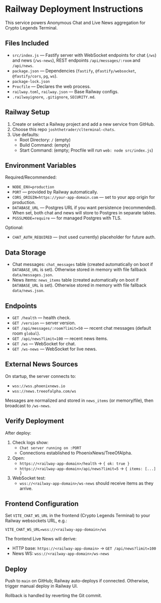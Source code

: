 # Railway Deployment Instructions

This service powers Anonymous Chat and Live News aggregation for Crypto Legends Terminal.

## Files Included

- `src/index.js` — Fastify server with WebSocket endpoints for chat (`/ws`) and news (`/ws-news`), REST endpoints `/api/messages/:room` and `/api/news`.
- `package.json` — Dependencies (`fastify`, `@fastify/websocket`, `@fastify/cors`, `pg`, `ws`).
- `package-lock.json`
- `Procfile` — Declares the web process.
- `railway.toml`, `railway.json` — Base Railway configs.
- `.railwayignore`, `.gitignore`, `SECURITY.md`.

## Railway Setup

1. Create or select a Railway project and add a new service from GitHub.
2. Choose this repo `joshthetrader/clterminal-chats`.
3. Use defaults:
   - Root Directory: `/` (empty)
   - Build Command: (empty)
   - Start Command: (empty; Procfile will run `web: node src/index.js`)

## Environment Variables

Required/Recommended:

- `NODE_ENV=production`
- `PORT` — provided by Railway automatically.
- `CORS_ORIGIN=https://your-app-domain.com` — set to your app origin for production.
- `DATABASE_URL` — Postgres URL if you want persistence (recommended). When set, both chat and news will store to Postgres in separate tables.
- `PGSSLMODE=require` — for managed Postgres with TLS.

Optional:

- `CHAT_AUTH_REQUIRED` — (not used currently) placeholder for future auth.

## Data Storage

- Chat messages: `chat_messages` table (created automatically on boot if `DATABASE_URL` is set). Otherwise stored in memory with file fallback `data/messages.json`.
- News items: `news_items` table (created automatically on boot if `DATABASE_URL` is set). Otherwise stored in memory with file fallback `data/news.json`.

## Endpoints

- `GET /health` — health check.
- `GET /version` — server version.
- `GET /api/messages/:room?limit=50` — recent chat messages (default room `global`).
- `GET /api/news?limit=100` — recent news items.
- `GET /ws` — WebSocket for chat.
- `GET /ws-news` — WebSocket for live news.

## External News Sources

On startup, the server connects to:

- `wss://wss.phoenixnews.io`
- `wss://news.treeofalpha.com/ws`

Messages are normalized and stored in `news_items` (or memory/file), then broadcast to `/ws-news`.

## Verify Deployment

After deploy:

1. Check logs show:
   - `Chat server running on :PORT`
   - Connections established to PhoenixNews/TreeOfAlpha.
2. Open:
   - `https://<railway-app-domain>/health` → `{ ok: true }`
   - `https://<railway-app-domain>/api/news?limit=5` → `{ items: [...] }`
3. WebSocket test:
   - `wss://<railway-app-domain>/ws-news` should receive items as they arrive.

## Frontend Configuration

Set `VITE_CHAT_WS_URL` in the frontend (Crypto Legends Terminal) to your Railway websockets URL, e.g.:

```
VITE_CHAT_WS_URL=wss://<railway-app-domain>/ws
```

The frontend Live News will derive:

- HTTP base: `https://<railway-app-domain>` → `GET /api/news?limit=100`
- News WS: `wss://<railway-app-domain>/ws-news`

## Deploy

Push to `main` on GitHub; Railway auto-deploys if connected. Otherwise, trigger manual deploy in Railway UI.

Rollback is handled by reverting the Git commit.
